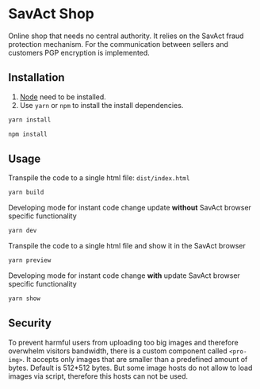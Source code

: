 # SavAct Shop

Online shop that needs no central authority.
It relies on the SavAct fraud protection mechanism. For the communication between sellers and customers PGP encryption is implemented.

## Installation

1. [Node](https://nodejs.org) need to be installed.
2. Use `yarn` or `npm` to install the install dependencies.

```bash
yarn install
```

```bash
npm install
```

## Usage

Transpile the code to a single html file: `dist/index.html`

```bash
yarn build
```

Developing mode for instant code change update **without** SavAct browser specific functionality

```bash
yarn dev
```

Transpile the code to a single html file and show it in the SavAct browser

```bash
yarn preview
```

Developing mode for instant code change **with** update SavAct browser specific functionality

```bash
yarn show
```

## Security

To prevent harmful users from uploading too big images and therefore overwhelm visitors bandwidth, there is a custom component called `<pro-img>`. It accepts only images that are smaller than a predefined amount of bytes. Default is 512\*512 bytes. But some image hosts do not allow to load images via script, therefore this hosts can not be used.
